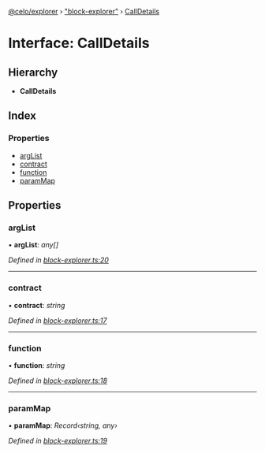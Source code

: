 [@celo/explorer](../README.md) › ["block-explorer"](../modules/_block_explorer_.md) › [CallDetails](_block_explorer_.calldetails.md)

# Interface: CallDetails

## Hierarchy

* **CallDetails**

## Index

### Properties

* [argList](_block_explorer_.calldetails.md#arglist)
* [contract](_block_explorer_.calldetails.md#contract)
* [function](_block_explorer_.calldetails.md#function)
* [paramMap](_block_explorer_.calldetails.md#parammap)

## Properties

###  argList

• **argList**: *any[]*

*Defined in [block-explorer.ts:20](https://github.com/celo-org/celo-monorepo/blob/master/packages/sdk/explorer/src/block-explorer.ts#L20)*

___

###  contract

• **contract**: *string*

*Defined in [block-explorer.ts:17](https://github.com/celo-org/celo-monorepo/blob/master/packages/sdk/explorer/src/block-explorer.ts#L17)*

___

###  function

• **function**: *string*

*Defined in [block-explorer.ts:18](https://github.com/celo-org/celo-monorepo/blob/master/packages/sdk/explorer/src/block-explorer.ts#L18)*

___

###  paramMap

• **paramMap**: *Record‹string, any›*

*Defined in [block-explorer.ts:19](https://github.com/celo-org/celo-monorepo/blob/master/packages/sdk/explorer/src/block-explorer.ts#L19)*
